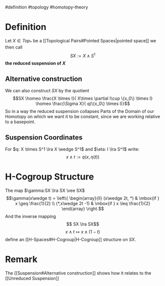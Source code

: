 #definition 
#topology 
#homotopy-theory 

# Definition
Let $X \in Top_*$ be a [[Topological Pairs#Pointed Spaces|pointed space]] we then call
$$ SX := X \wedge S^1$$ 
**the reduced suspension of $X$**

## Alternative construction
 We can also construct $SX$ by the quotient
 $$SX \homeo \frac{X \times I}{ X\times \partial I\cup \{x_0\} \times I} \homeo \frac{\Sigma X}{ q(\{x_0\} \times I)}$$
 So in a way the reduced suspension collapses Parts of the Domain of our Homotopy on which we want it to be constant, since we are working relative to a basepoint.

## Suspension Coordinates
For $q: X \times S^1 \lra X \wedge S^1$  and $\eta: I \lra S^1$ write:
$$x \wedge t := q(x,\eta(t))$$

# H-Cogroup Structure
The map $\gamma:SX \lra SX \vee SX$
$$\gamma(x\wedge t) =
\left\{
	\begin{array}{ll}
		(x\wedge 2t, *)  & \mbox{if } x \geq \frac{1}{2} \\
		(*,x\wedge 2t -1) & \mbox{if } x \leq \frac{1}{2}
	\end{array}
\right.$$
And the inverse mapping
$$ SX \lra SX$$
$$x \wedge t \mapsto x\wedge (1-t)$$
define an [[H-Spaces#H-Cogroup|H-Cogroup]] structure on $SX$.


# Remark
The [[Suspension#Alternative construction]] shows how it relates to the [[Unreduced Suspension]]